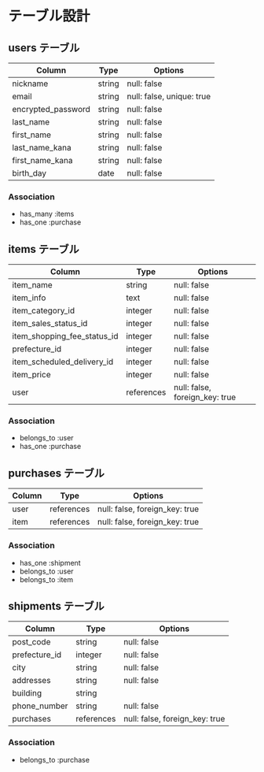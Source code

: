 # テーブル設計

## users テーブル

| Column                | Type    | Options     |
| --------------------- | --------| ----------- |
| nickname              | string  | null: false |
| email                 | string  | null: false, unique: true |
| encrypted_password    | string  | null: false |
| last_name             | string  | null: false |
| first_name            | string  | null: false |
| last_name_kana        | string  | null: false |
| first_name_kana       | string  | null: false |
| birth_day             | date    | null: false |

### Association

- has_many :items
- has_one  :purchase

## items テーブル

| Column                      | Type        | Options     |
| --------------------------- | ----------- | ----------- |
| item_name                   | string      | null: false |
| item_info                   | text        | null: false |
| item_category_id            | integer     | null: false |
| item_sales_status_id        | integer     | null: false |
| item_shopping_fee_status_id | integer     | null: false |
| prefecture_id               | integer     | null: false |
| item_scheduled_delivery_id  | integer     | null: false |
| item_price                  | integer     | null: false |
| user                        | references  | null: false, foreign_key: true|

### Association

- belongs_to :user
- has_one  :purchase


## purchases テーブル

| Column     | Type        | Options     |
| ---------- | ----------- | ----------- |
| user       | references  | null: false, foreign_key: true|
| item       | references  | null: false, foreign_key: true|
### Association

- has_one :shipment
- belongs_to :user
- belongs_to :item

## shipments テーブル

| Column        | Type        | Options     |
| ------------- | ----------- | ----------- |
| post_code     | string      | null: false |
| prefecture_id | integer     | null: false |
| city          | string      | null: false |
| addresses     | string      | null: false |
| building      | string      |             |
| phone_number  | string      | null: false |
| purchases     | references  | null: false, foreign_key: true |

### Association

- belongs_to :purchase

